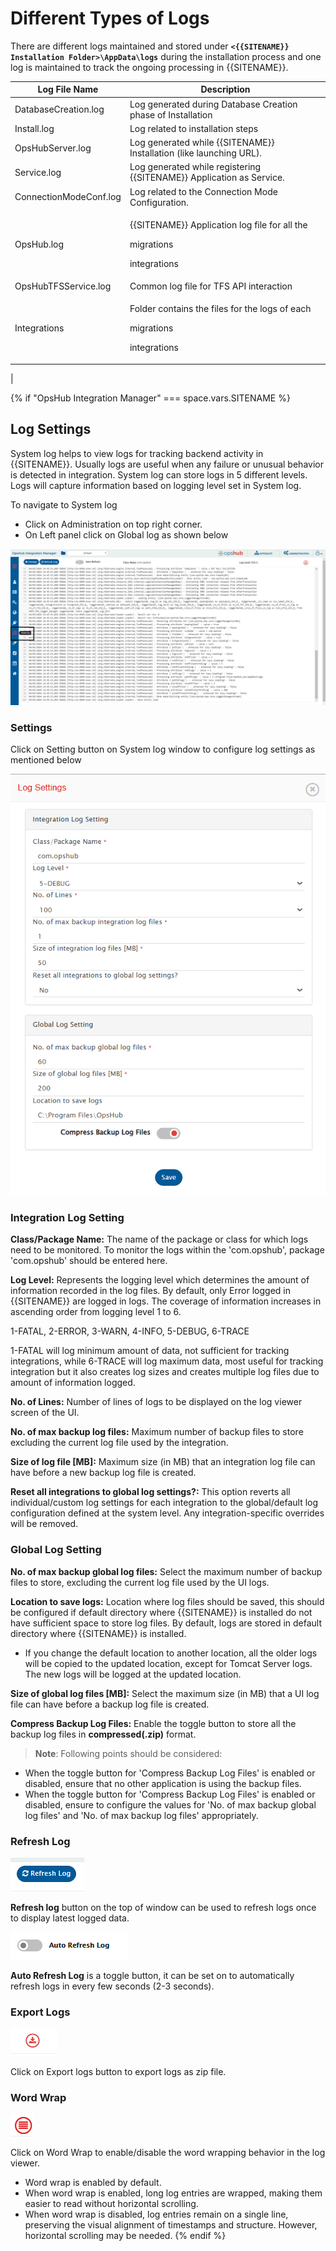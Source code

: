 # Different Types of Logs

There are different logs maintained and stored under **`<{{SITENAME}} Installation Folder>\AppData\logs`** during the installation process and one log is maintained to track the ongoing processing in \{{SITENAME\}}.

| **Log File Name**      | **Description**                                                                                                                                                                                                                                                                                                                                                         |
| ---------------------- | ----------------------------------------------------------------------------------------------------------------------------------------------------------------------------------------------------------------------------------------------------------------------------------------------------------------------------------------------------------------------- |
| DatabaseCreation.log   | Log generated during Database Creation phase of Installation                                                                                                                                                                                                                                                                                                            |
| Install.log            | Log related to installation steps                                                                                                                                                                                                                                                                                                                                       |
| OpsHubServer.log       | Log generated while \{{SITENAME\}} Installation (like launching URL).                                                                                                                                                                                                                                                                                                   |
| Service.log            | Log generated while registering \{{SITENAME\}} Application as Service.                                                                                                                                                                                                                                                                                                  |
| ConnectionModeConf.log | Log related to the Connection Mode Configuration.                                                                                                                                                                                                                                                                                                                       |
| OpsHub.log             | <p>{{SITENAME}} Application log file for all the</p><div data-gb-custom-block data-tag="if" data-expression="&#x22;OpsHub Migrator for Microsoft Azure DevOps&#x22; === space.vars.SITENAME"><p>migrations</p></div><div data-gb-custom-block data-tag="if" data-expression="&#x22;OpsHub Integration Manager&#x22; === space.vars.SITENAME"><p>integrations</p></div>  |
| OpsHubTFSService.log   | Common log file for TFS API interaction                                                                                                                                                                                                                                                                                                                                 |
| Integrations           | <p>Folder contains the files for the logs of each</p><div data-gb-custom-block data-tag="if" data-expression="&#x22;OpsHub Migrator for Microsoft Azure DevOps&#x22; === space.vars.SITENAME"><p>migrations</p></div><div data-gb-custom-block data-tag="if" data-expression="&#x22;OpsHub Integration Manager&#x22; === space.vars.SITENAME"><p>integrations</p></div> |

|

{% if "OpsHub Integration Manager" === space.vars.SITENAME %}
## Log Settings

System log helps to view logs for tracking backend activity in \{{SITENAME\}}. Usually logs are useful when any failure or unusual behavior is detected in integration. System log can store logs in 5 different levels. Logs will capture information based on logging level set in System log.

To navigate to System log

* Click on Administration on top right corner.
* On Left panel click on Global log as shown below

![systemlog2\_a.png](../../assets/systemlog2-a.png)

### Settings

Click on Setting button on System log window to configure log settings as mentioned below

![systemlog7.png](../../assets/systemlog7.png)

### Integration Log Setting

**Class/Package Name:** The name of the package or class for which logs need to be monitored. To monitor the logs within the 'com.opshub', package 'com.opshub' should be entered here.

**Log Level:** Represents the logging level which determines the amount of information recorded in the log files. By default, only Error logged in \{{SITENAME\}} are logged in logs. The coverage of information increases in ascending order from logging level 1 to 6.

1-FATAL, 2-ERROR, 3-WARN, 4-INFO, 5-DEBUG, 6-TRACE

1-FATAL will log minimum amount of data, not sufficient for tracking integrations, while 6-TRACE will log maximum data, most useful for tracking integration but it also creates log sizes and creates multiple log files due to amount of information logged.

**No. of Lines:** Number of lines of logs to be displayed on the log viewer screen of the UI.

**No. of max backup log files:** Maximum number of backup files to store excluding the current log file used by the integration.

**Size of log file \[MB]:** Maximum size (in MB) that an integration log file can have before a new backup log file is created.

**Reset all integrations to global log settings?:** This option reverts all individual/custom log settings for each integration to the global/default log configuration defined at the system level. Any integration-specific overrides will be removed.

### Global Log Setting

**No. of max backup global log files:** Select the maximum number of backup files to store, excluding the current log file used by the UI logs.

**Location to save logs:** Location where log files should be saved, this should be configured if default directory where \{{SITENAME\}} is installed do not have sufficient space to store log files. By default, logs are stored in default directory where \{{SITENAME\}} is installed.

* If you change the default location to another location, all the older logs will be copied to the updated location, except for Tomcat Server logs. The new logs will be logged at the updated location.

**Size of global log files \[MB]:** Select the maximum size (in MB) that a UI log file can have before a backup log file is created.

**Compress Backup Log Files:** Enable the toggle button to store all the backup log files in **compressed(.zip)** format.

> **Note**: Following points should be considered:

* When the toggle button for 'Compress Backup Log Files' is enabled or disabled, ensure that no other application is using the backup files.
* When the toggle button for 'Compress Backup Log Files' is enabled or disabled, ensure to configure the values for 'No. of max backup global log files' and 'No. of max backup log files' appropriately.

### Refresh Log

![systemlog3.png](../../assets/systemlog3.png)

**Refresh log** button on the top of window can be used to refresh logs once to display latest logged data.

![systemlog4.png](../../assets/systemlog4.png)

**Auto Refresh Log** is a toggle button, it can be set on to automatically refresh logs in every few seconds (2-3 seconds).

### Export Logs

![systemlog5.png](../../assets/systemlog5.png)

Click on Export logs button to export logs as zip file.

### Word Wrap

![systemlog\_wordwrap.png](../../assets/Systemlog-wordwrap.png)

Click on Word Wrap to enable/disable the word wrapping behavior in the log viewer.

* Word wrap is enabled by default.
* When word wrap is enabled, long log entries are wrapped, making them easier to read without horizontal scrolling.
* When word wrap is disabled, log entries remain on a single line, preserving the visual alignment of timestamps and structure. However, horizontal scrolling may be needed.
{% endif %}

